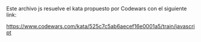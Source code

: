 Este archivo js resuelve el kata propuesto por Codewars con el siguiente link:

https://www.codewars.com/kata/525c7c5ab6aecef16e0001a5/train/javascript
